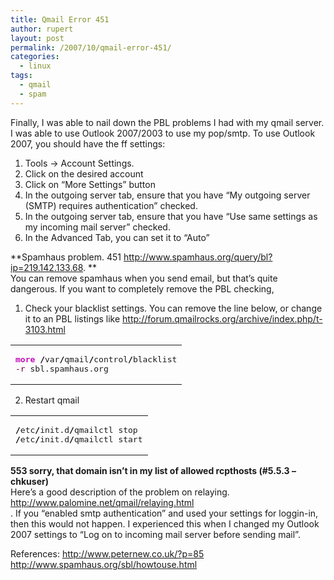 ```yaml
---
title: Qmail Error 451
author: rupert
layout: post
permalink: /2007/10/qmail-error-451/
categories:
  - linux
tags:
  - qmail
  - spam
---
```

Finally, I was able to nail down the PBL problems I had with my qmail server. I was able to use Outlook 2007/2003 to use my pop/smtp. To use Outlook 2007, you should have the ff settings:

1. Tools -> Account Settings.  
2. Click on the desired account  
3. Click on &#8220;More Settings&#8221; button  
4. In the outgoing server tab, ensure that you have &#8220;My outgoing server (SMTP) requires authentication&#8221; checked.  
5. In the outgoing server tab, ensure that you have &#8220;Use same settings as my incoming mail server&#8221; checked.  
6. In the Advanced Tab, you can set it to &#8220;Auto&#8221;

**Spamhaus problem. 451 http://www.spamhaus.org/query/bl?ip=219.142.133.68. **  
You can remove spamhaus when you send email, but that&#8217;s quite dangerous. If you want to completely remove the PBL checking,

1. Check your blacklist settings. You can remove the line below, or change it to an PBL listings like <http://forum.qmailrocks.org/archive/index.php/t-3103.html>

<div class="wp_syntax">
  <table>
    <tr>
      <td class="code">
        <pre class="bash" style="font-family:monospace;"><span style="color: #c20cb9; font-weight: bold;">more</span> <span style="color: #000000; font-weight: bold;">/</span>var<span style="color: #000000; font-weight: bold;">/</span>qmail<span style="color: #000000; font-weight: bold;">/</span>control<span style="color: #000000; font-weight: bold;">/</span>blacklist
<span style="color: #660033;">-r</span> sbl.spamhaus.org</pre>
      </td>
    </tr>
  </table>
</div>

2. Restart qmail

<div class="wp_syntax">
  <table>
    <tr>
      <td class="code">
        <pre class="bash" style="font-family:monospace;"><span style="color: #000000; font-weight: bold;">/</span>etc<span style="color: #000000; font-weight: bold;">/</span>init.d<span style="color: #000000; font-weight: bold;">/</span>qmailctl stop
<span style="color: #000000; font-weight: bold;">/</span>etc<span style="color: #000000; font-weight: bold;">/</span>init.d<span style="color: #000000; font-weight: bold;">/</span>qmailctl start</pre>
      </td>
    </tr>
  </table>
</div>

**553 sorry, that domain isn&#8217;t in my list of allowed rcpthosts (#5.5.3 &#8211; chkuser)**  
Here&#8217;s a good description of the problem on relaying. <a herf="http://www.palomine.net/qmail/relaying.html">http://www.palomine.net/qmail/relaying.html<br /> </a>. If you &#8220;enabled smtp authentication&#8221; and used your settings for loggin-in, then this would not happen. I experienced this when I changed my Outlook 2007 settings to &#8220;Log on to incoming mail server before sending mail&#8221;.

References: <http://www.peternew.co.uk/?p=85>  
<http://www.spamhaus.org/sbl/howtouse.html>